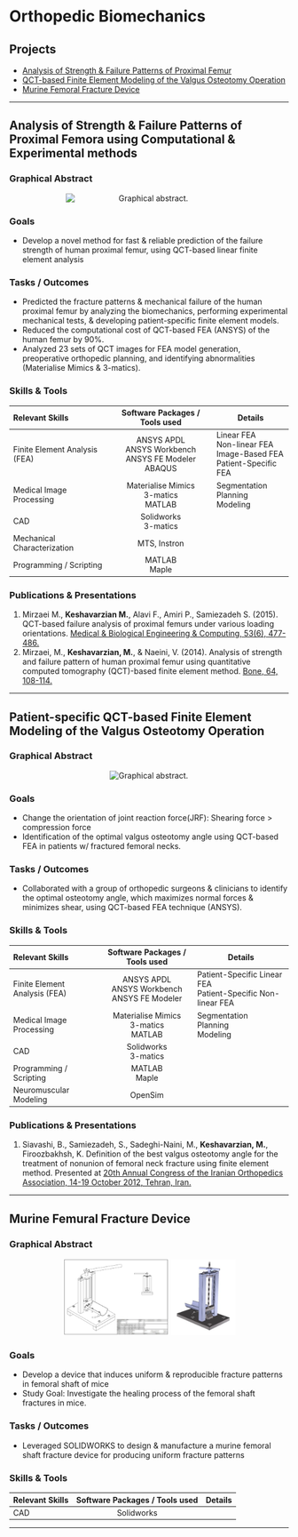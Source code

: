 # Orthopedic Biomechanics
## Projects
- [Analysis of Strength & Failure Patterns of Proximal Femur](#P_QCTF)
- [QCT-based Finite Element Modeling of the Valgus Osteotomy Operation](#P_VO)
- [Murine Femoral Fracture Device](#P_BB)

---
## <a name="P_QCTF"></a> Analysis of Strength & Failure Patterns of Proximal Femora using Computational & Experimental methods
### __Graphical Abstract__
<p align="center" style="text-align: center;">   
    <img src="https://maziyark.github.io/assets/mk_papers_1_1.jpg" alt="Graphical abstract." class="center" style="width: 50vw; min-width: 300px;"> 
</p>


### __Goals__
- Develop a novel method for fast & reliable prediction of the failure strength of human proximal femur, using QCT-based linear finite element analysis
### __Tasks / Outcomes__
- Predicted the fracture patterns & mechanical failure of the human proximal femur by analyzing the biomechanics, performing experimental mechanical tests, & developing patient-specific finite element models.
- Reduced the computational cost of QCT-based FEA (ANSYS) of the human femur by 90%.
- Analyzed 23 sets of QCT images for FEA model generation, preoperative orthopedic planning, and identifying abnormalities (Materialise Mimics & 3-matics).
### Skills & Tools

| Relevant Skills | Software Packages / Tools used | Details | 
|:----------|:----------:|----------|
| Finite Element Analysis (FEA) |  ANSYS APDL <br> ANSYS Workbench <br> ANSYS FE Modeler <br> ABAQUS| Linear FEA <br> Non-linear FEA <br> Image-Based FEA <br> Patient-Specific FEA |
| Medical Image Processing | Materialise Mimics <br> 3-matics <br> MATLAB | Segmentation<br>Planning <br> Modeling|
| CAD |  Solidworks <br> 3-matics | <br> |
| Mechanical Characterization | MTS, Instron <br> | |
| Programming / Scripting | MATLAB <br> Maple | |

### __Publications & Presentations__
1. Mirzaei M., __Keshavarzian M.__, Alavi F., Amiri P., Samiezadeh S. (2015). QCT-based failure analysis of proximal femurs under various loading orientations. [Medical & Biological Engineering & Computing, 53(6), 477-486.](https://scholar.google.com/citations?view_op=view_citation&hl=en&user=59WprqwAAAAJ&citation_for_view=59WprqwAAAAJ:8k81kl-MbHgC) 
1. Mirzaei, M., __Keshavarzian, M.__, & Naeini, V. (2014). Analysis of strength and failure pattern of human proximal femur using quantitative computed tomography (QCT)-based finite element method. [Bone, 64, 108-114.](https://scholar.google.com/citations?view_op=view_citation&hl=en&user=59WprqwAAAAJ&citation_for_view=59WprqwAAAAJ:u5HHmVD_uO8C)

---

## <a name="P_VO"></a> Patient-specific QCT-based Finite Element Modeling of the Valgus Osteotomy Operation

### __Graphical Abstract__
<p align="center" style="text-align: center;">   
    <img src="https://github.com/mzyrke/mzyrke/blob/main/assets/mk_vo_00.png" alt="Graphical abstract." class="center" style="width: 30vw; min-width: 100px;"> 
</p>

### __Goals__
- Change the orientation of joint reaction force(JRF): Shearing force > compression force
- Identification of the optimal valgus osteotomy angle using QCT-based FEA in patients w/ fractured femoral necks.
### __Tasks / Outcomes__
- Collaborated with a group of orthopedic surgeons & clinicians to identify the optimal osteotomy angle, which maximizes normal forces & minimizes shear, using QCT-based FEA technique (ANSYS). 

### Skills & Tools

| Relevant Skills | Software Packages / Tools used | Details | 
|:----------|:----------:|----------|
| Finite Element Analysis (FEA) |  ANSYS APDL <br> ANSYS Workbench <br> ANSYS FE Modeler | Patient-Specific Linear FEA <br> Patient-Specific Non-linear FEA |
| Medical Image Processing | Materialise Mimics <br> 3-matics <br> MATLAB | Segmentation<br>Planning <br> Modeling|
| CAD |  Solidworks <br> 3-matics | <br> |
| Programming / Scripting | MATLAB <br> Maple | |
| Neuromuscular Modeling | OpenSim | |

### __Publications & Presentations__
1. Siavashi, B., Samiezadeh, S., Sadeghi-Naini, M., __Keshavarzian, M.__, Firoozbakhsh, K. Definition of the best valgus osteotomy angle for the treatment of nonunion of femoral neck fracture using finite element method. Presented at [20th Annual Congress of the Iranian Orthopedics Association, 14-19 October 2012, Tehran, Iran.]() 

---

## <a name="P_BB"></a>Murine Femural Fracture Device
### __Graphical Abstract__

<p align="center" style="text-align: center;">   
    <img src="https://github.com/mzyrke/mzyrke/blob/main/assets/mk_bb_01.jpg" alt="BB Design 01." class="center" style="width: 20vw; min-width: 100px;"> 
    <img src="https://github.com/mzyrke/mzyrke/blob/main/assets/mk_bb_03.jpg" alt="BB Design 02." class="center" style="width: 12vw; min-width: 50px;"> 
</p>
<p align="center" style="text-align: center;">   
   
</p>

### __Goals__
- Develop a device that induces uniform & reproducible fracture patterns in femoral shaft of mice
- Study Goal: Investigate the healing process of the femoral shaft fractures in mice.
### __Tasks / Outcomes__
- Leveraged SOLIDWORKS to design & manufacture a murine femoral shaft fracture device for producing uniform fracture patterns 


### Skills & Tools

| Relevant Skills | Software Packages / Tools used | Details | 
|:----------|:----------:|----------|
| CAD |  Solidworks | <br> |

---


